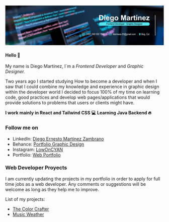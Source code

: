 ![DM LinkedIn Banner](1713878996613.jpeg)

#### Hello :wave:

My name is Diego Martínez, I´m a _Frontend Developer_ and _Graphic Designer._

Two years ago I started studying How to become a developer and when I saw that I could combine my knowledge and experience in graphic design within the developer world I decided to focus 100% of my time on learning code, good practices and develop web pages/applications that would provide solutions to problems that users or clients might have.

**I work mainly in React and Tailwind CSS :computer:**
**Learning Java Backend 🔥**

### Follow me on

- LinkedIn: [Diego Ernesto Martínez Zambrano](https://www.linkedin.com/in/diegomz/)
- Behance: [Portfolio Graphic Design](https://www.behance.net/lowoncyan_)
- Instagram: [LowOnCYAN](https://www.instagram.com/lowoncyan_)
- Portfolio: [Web Portfolio](https://diegoemartinezz.github.io/portfolio-web/)

### Web Developer Proyects

I am currently updating the projects in my portfolio in order to apply for full time jobs as a web developer. Any comments or suggestions will be welcome as long as they help me to improve.

List of my projects:

- [The Color Crafter](https://thecolorcrafter.netlify.app/)
- [Music Weather](https://weather-frontend-4fv5.onrender.com/)
